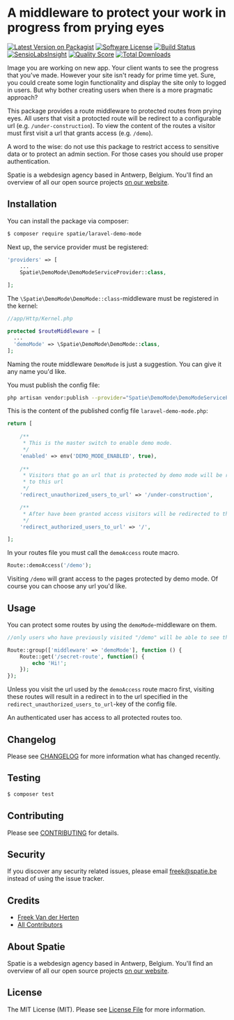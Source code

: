 # A middleware to protect your work in progress from prying eyes

[![Latest Version on Packagist](https://img.shields.io/packagist/v/spatie/laravel-demo-mode.svg?style=flat-square)](https://packagist.org/packages/spatie/laravel-demo-mode)
[![Software License](https://img.shields.io/badge/license-MIT-brightgreen.svg?style=flat-square)](LICENSE.md)
[![Build Status](https://img.shields.io/travis/spatie/laravel-demo-mode/master.svg?style=flat-square)](https://travis-ci.org/spatie/laravel-demo-mode)
[![SensioLabsInsight](https://img.shields.io/sensiolabs/i/5fb290e3-4f00-4abb-91f3-1163d3715108.svg?style=flat-square)](https://insight.sensiolabs.com/projects/5fb290e3-4f00-4abb-91f3-1163d3715108)
[![Quality Score](https://img.shields.io/scrutinizer/g/spatie/laravel-demo-mode.svg?style=flat-square)](https://scrutinizer-ci.com/g/spatie/laravel-demo-mode)
[![Total Downloads](https://img.shields.io/packagist/dt/spatie/laravel-demo-mode.svg?style=flat-square)](https://packagist.org/packages/spatie/laravel-demo-mode)

Image you are working on new app. Your client wants to see the progress that you've made. However your site isn't ready for prime time yet. Sure, you could create some login functionality and display the site only to logged in users. But why bother creating users when there is a more pragmatic approach?

This package provides a route middleware to protected routes from prying eyes. All users that visit a protocted route will be redirect to a configurable url (e.g. `/under-construction`). To view the content of the routes a visitor must first visit a url that grants access (e.g. `/demo`).

A word to the wise: do not use this package to restrict access to sensitive data or to protect an admin section. For those cases you should use proper authentication.

Spatie is a webdesign agency based in Antwerp, Belgium. You'll find an overview of all our open source projects [on our website](https://spatie.be/opensource).

## Installation

You can install the package via composer:

``` bash
$ composer require spatie/laravel-demo-mode
```

Next up, the service provider must be registered:

```php
'providers' => [
    ...
    Spatie\DemoMode\DemoModeServiceProvider::class,

];
```

The `\Spatie\DemoMode\DemoMode::class`-middleware must be registered in the kernel:

```php
//app/Http/Kernel.php

protected $routeMiddleware = [
  ...
  'demoMode' => \Spatie\DemoMode\DemoMode::class,
];
```

Naming the route middleware `DemoMode` is just a suggestion. You can give it any name you'd like.

You must publish the config file:

```bash
php artisan vendor:publish --provider="Spatie\DemoMode\DemoModeServiceProvider"
```

This is the content of the published config file `laravel-demo-mode.php`:

```php
return [
    
    /**
     * This is the master switch to enable demo mode.
     */
    'enabled' => env('DEMO_MODE_ENABLED', true),
    
    /**
     * Visitors that go an url that is protected by demo mode will be redirected.
     * to this url
     */
    'redirect_unauthorized_users_to_url' => '/under-construction',

    /**
     * After have been granted access visitors will be redirected to this url.
     */
    'redirect_authorized_users_to_url' => '/',

];
```

In your routes file you must call the `demoAccess` route macro.
```php
Route::demoAccess('/demo');
```
Visiting `/demo` will grant access to the pages protected by demo mode. Of course you can choose any url you'd like.

## Usage

You can protect some routes by using the `demoMode`-middleware on them.

```php
//only users who have previously visited "/demo" will be able to see these pages.

Route::group(['middleware' => 'demoMode'], function () {
    Route::get('/secret-route', function() {
        echo 'Hi!';
    });
});
```

Unless you visit the url used by the `demoAccess` route macro first, visiting these routes will result in a redirect in to the url specified in the `redirect_unauthorized_users_to_url`-key of the config file.

An authenticated user has access to all protected routes too.

## Changelog

Please see [CHANGELOG](CHANGELOG.md) for more information what has changed recently.

## Testing

``` bash
$ composer test
```

## Contributing

Please see [CONTRIBUTING](.github/CONTRIBUTING.md) for details.

## Security

If you discover any security related issues, please email freek@spatie.be instead of using the issue tracker.

## Credits

- [Freek Van der Herten](https://github.com/freekmurze)
- [All Contributors](../../contributors)

## About Spatie
Spatie is a webdesign agency based in Antwerp, Belgium. You'll find an overview of all our open source projects [on our website](https://spatie.be/opensource).

## License

The MIT License (MIT). Please see [License File](LICENSE.md) for more information.
